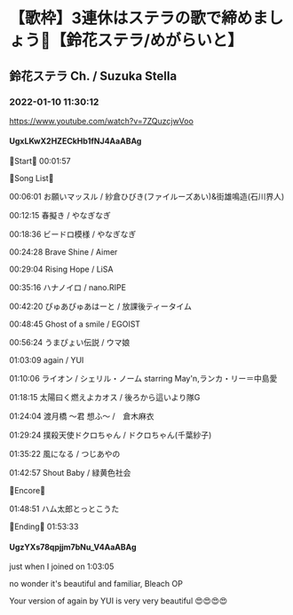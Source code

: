 # 【歌枠】3連休はステラの歌で締めましょう🔔【鈴花ステラ/めがらいと】

## 鈴花ステラ Ch. / Suzuka Stella

### 2022-01-10 11:30:12

https://www.youtube.com/watch?v=7ZQuzcjwVoo

#### UgxLKwX2HZECkHb1fNJ4AaABAg

🔔Start🔔 00:01:57



🔔Song List🔔

00:06:01 お願いマッスル / 紗倉ひびき(ファイルーズあい)&街雄鳴造(石川界人)

00:12:15 春擬き / やなぎなぎ

00:18:36 ビードロ模様 / やなぎなぎ

00:24:28 Brave Shine / Aimer

00:29:04 Rising Hope / LiSA

00:35:16 ハナノイロ / nano.RIPE

00:42:20 ぴゅあぴゅあはーと / 放課後ティータイム

00:48:45 Ghost of a smile / EGOIST

00:56:24 うまぴょい伝説 / ウマ娘

01:03:09 again / YUI

01:10:06 ライオン / シェリル・ノーム starring May'n,ランカ・リー＝中島愛

01:18:15 太陽曰く燃えよカオス / 後ろから這いより隊G

01:24:04 渡月橋 ～君 想ふ～ /　倉木麻衣

01:29:24 撲殺天使ドクロちゃん / ドクロちゃん(千葉紗子)

01:35:22 風になる / つじあやの

01:42:57 Shout Baby / 緑黄色社会



🔔Encore🔔

01:48:51 ハム太郎とっとこうた



🔔Ending🔔 01:53:33



#### UgzYXs78qpjjm7bNu_V4AaABAg

just when I joined on 1:03:05

no wonder it's beautiful and familiar, Bleach OP 

Your version of again by YUI is very very beautiful 😍😍😍😍

